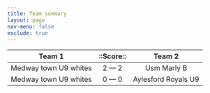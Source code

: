 ```yaml
---
title: Team summary
layout: page
nav-menu: false
exclude: true
---
```




|        Team 1         |  ::Score::  |       Team 2        |
|:---------------------:|:-----------:|:-------------------:|
| Medway town U9 whites | 2 &mdash; 2 |     Usm Marly B     |
| Medway town U9 whites | 0 &mdash; 0 | Aylesford Royals U9 |

 <br /><br /><br />